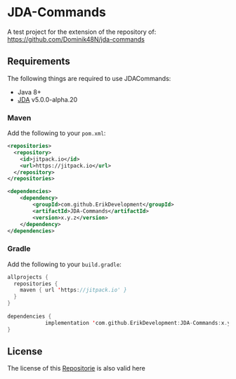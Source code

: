 # JDA-Commands
A test project for the extension of the repository of: https://github.com/Dominik48N/jda-commands

## Requirements
The following things are required to use JDACommands:
* Java 8+
* [JDA](https://github.com/DV8FromTheWorld/JDA) v5.0.0-alpha.20

### Maven
Add the following to your `pom.xml`:
```xml
<repositories>
  <repository>
    <id>jitpack.io</id>
    <url>https://jitpack.io</url>
  </repository>
</repositories>

<dependencies>
	<dependency>
	    <groupId>com.github.ErikDevelopment</groupId>
	    <artifactId>JDA-Commands</artifactId>
	    <version>x.y.z</version>
	</dependency>
</dependencies>
```

### Gradle
Add the following to your `build.gradle`:
```kt
allprojects {
  repositories {
    maven { url 'https://jitpack.io' }
  }
}
  
dependencies {
	        implementation 'com.github.ErikDevelopment:JDA-Commands:x.y.z'
}
```

## License
The license of this [Repositorie](https://github.com/Dominik48N/jda-commands/blob/master/LICENSE) is also valid here
